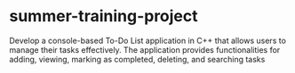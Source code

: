 # summer-training-project
Develop a console-based To-Do List application in C++ that allows users to manage their tasks effectively. The application provides functionalities for adding, viewing, marking as completed, deleting, and searching tasks
